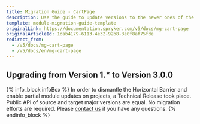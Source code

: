 ```yaml
---
title: Migration Guide - CartPage
description: Use the guide to update versions to the newer ones of the CartPage module.
template: module-migration-guide-template
originalLink: https://documentation.spryker.com/v5/docs/mg-cart-page
originalArticleId: 1dab4179-6113-4e32-92b8-3e0f8af75fde
redirect_from:
  - /v5/docs/mg-cart-page
  - /v5/docs/en/mg-cart-page
---
```


## Upgrading from Version 1.* to Version 3.0.0

{% info_block infoBox %}
In order to dismantle the Horizontal Barrier and enable partial module updates on projects, a Technical Release took place. Public API of source and target major versions are equal. No migration efforts are required. Please [contact us](https://spryker.com/en/support/) if you have any questions.
{% endinfo_block %}

